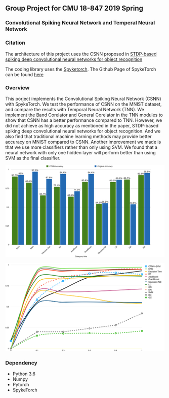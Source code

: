 ## Group Project for CMU 18-847 2019 Spring

### Convolutional Spiking Neural Network and Temperal Neural Network



### Citation 

The architecture of this project uses the CSNN proposed in [STDP-based spiking deep convolutional neural networks for object recognition](https://arxiv.org/abs/1611.01421)

The coding library uses the [Spyketorch](https://arxiv.org/abs/1903.02440). The Github Page of SpykeTorch can be found [here](https://github.com/miladmozafari/SpykeTorch)



### Overview 

This porject implements the Convolutional Spiking Neural Network (CSNN) with SpykeTorch. We test the performance of CSNN on the MNIST dataset, and compare the results with Temporal Neural Network (TNN). We implement the Band Corelator and General Corelator in the TNN modules to show that CSNN has a better performance compared to TNN. However, we did not achieve as high accuracy as mentioned in the paper, STDP-based spiking deep convolutional neural networks for object recognition. And we also find that traditional machine learning methods may provide better accuracy on MNIST compared to CSNN. Another improvement we made is that we use more classifiers rather than only using SVM. We found that a neural network with only one hidden layer will perform better than using SVM as the final classifier. 



![Screenshot](imgs/accuracy1.png)

![Screenshot](imgs/accuracy2.png)



### Dependency

* Python 3.6
* Numpy
* Pytorch 
* SpykeTorch



